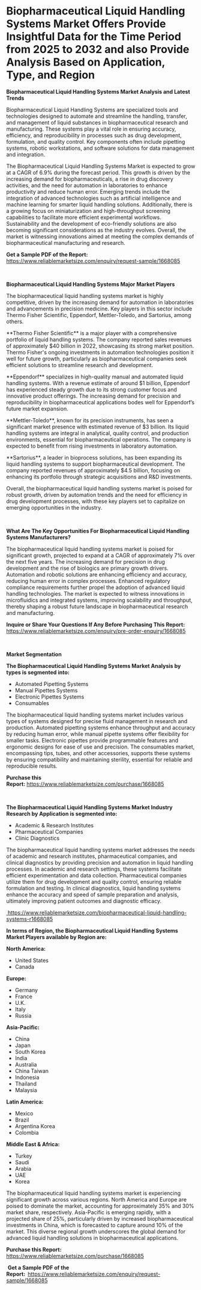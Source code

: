 <p><h1>Biopharmaceutical Liquid Handling Systems Market Offers Provide Insightful Data for the Time Period from 2025 to 2032 and also Provide Analysis Based on Application, Type, and Region</h1></p><p><strong>Biopharmaceutical Liquid Handling Systems Market Analysis and Latest Trends</strong></p>
<p><p>Biopharmaceutical Liquid Handling Systems are specialized tools and technologies designed to automate and streamline the handling, transfer, and management of liquid substances in biopharmaceutical research and manufacturing. These systems play a vital role in ensuring accuracy, efficiency, and reproducibility in processes such as drug development, formulation, and quality control. Key components often include pipetting systems, robotic workstations, and software solutions for data management and integration.</p><p>The Biopharmaceutical Liquid Handling Systems Market is expected to grow at a CAGR of 6.9% during the forecast period. This growth is driven by the increasing demand for biopharmaceuticals, a rise in drug discovery activities, and the need for automation in laboratories to enhance productivity and reduce human error. Emerging trends include the integration of advanced technologies such as artificial intelligence and machine learning for smarter liquid handling solutions. Additionally, there is a growing focus on miniaturization and high-throughput screening capabilities to facilitate more efficient experimental workflows. Sustainability and the development of eco-friendly solutions are also becoming significant considerations as the industry evolves. Overall, the market is witnessing innovations aimed at meeting the complex demands of biopharmaceutical manufacturing and research.</p></p>
<p><strong>Get a Sample PDF of the Report:&nbsp;</strong> <a href="https://www.reliablemarketsize.com/enquiry/request-sample/1668085?utm_campaign=1840&utm_medium=2&utm_source=Github&utm_content=ia&utm_term=19042025&utm_id=biopharmaceutical-liquid-handling-systems">https://www.reliablemarketsize.com/enquiry/request-sample/1668085</a></p>
<p>&nbsp;</p>
<p><strong>Biopharmaceutical Liquid Handling Systems Major Market Players</strong></p>
<p><p>The biopharmaceutical liquid handling systems market is highly competitive, driven by the increasing demand for automation in laboratories and advancements in precision medicine. Key players in this sector include Thermo Fisher Scientific, Eppendorf, Mettler-Toledo, and Sartorius, among others.</p><p>**Thermo Fisher Scientific** is a major player with a comprehensive portfolio of liquid handling systems. The company reported sales revenues of approximately $40 billion in 2022, showcasing its strong market position. Thermo Fisher's ongoing investments in automation technologies position it well for future growth, particularly as biopharmaceutical companies seek efficient solutions to streamline research and development.</p><p>**Eppendorf** specializes in high-quality manual and automated liquid handling systems. With a revenue estimate of around $1 billion, Eppendorf has experienced steady growth due to its strong customer focus and innovative product offerings. The increasing demand for precision and reproducibility in biopharmaceutical applications bodes well for Eppendorf’s future market expansion.</p><p>**Mettler-Toledo**, known for its precision instruments, has seen a significant market presence with estimated revenue of $3 billion. Its liquid handling systems are integral in analytical, quality control, and production environments, essential for biopharmaceutical operations. The company is expected to benefit from rising investments in laboratory automation.</p><p>**Sartorius**, a leader in bioprocess solutions, has been expanding its liquid handling systems to support biopharmaceutical development. The company reported revenues of approximately $4.5 billion, focusing on enhancing its portfolio through strategic acquisitions and R&D investments.</p><p>Overall, the biopharmaceutical liquid handling systems market is poised for robust growth, driven by automation trends and the need for efficiency in drug development processes, with these key players set to capitalize on emerging opportunities in the industry.</p></p>
<p>&nbsp;</p>
<p><strong>What Are The Key Opportunities For Biopharmaceutical Liquid Handling Systems Manufacturers?</strong></p>
<p><p>The biopharmaceutical liquid handling systems market is poised for significant growth, projected to expand at a CAGR of approximately 7% over the next five years. The increasing demand for precision in drug development and the rise of biologics are primary growth drivers. Automation and robotic solutions are enhancing efficiency and accuracy, reducing human error in complex processes. Enhanced regulatory compliance requirements further propel the adoption of advanced liquid handling technologies. The market is expected to witness innovations in microfluidics and integrated systems, improving scalability and throughput, thereby shaping a robust future landscape in biopharmaceutical research and manufacturing.</p></p>
<p><strong>Inquire or Share Your Questions If Any Before Purchasing This Report:</strong> <a href="https://www.reliablemarketsize.com/enquiry/pre-order-enquiry/1668085?utm_campaign=1840&utm_medium=2&utm_source=Github&utm_content=ia&utm_term=19042025&utm_id=biopharmaceutical-liquid-handling-systems">https://www.reliablemarketsize.com/enquiry/pre-order-enquiry/1668085</a></p>
<p>&nbsp;</p>
<p><strong>Market Segmentation</strong></p>
<p><strong>The Biopharmaceutical Liquid Handling Systems Market Analysis by types is segmented into:</strong></p>
<p><ul><li>Automated Pipetting Systems</li><li>Manual Pipettes Systems</li><li>Electronic Pipettes Systems</li><li>Consumables</li></ul></p>
<p><p>The biopharmaceutical liquid handling systems market includes various types of systems designed for precise fluid management in research and production. Automated pipetting systems enhance throughput and accuracy by reducing human error, while manual pipette systems offer flexibility for smaller tasks. Electronic pipettes provide programmable features and ergonomic designs for ease of use and precision. The consumables market, encompassing tips, tubes, and other accessories, supports these systems by ensuring compatibility and maintaining sterility, essential for reliable and reproducible results.</p></p>
<p><strong>Purchase this Report:&nbsp;</strong><a href="https://www.reliablemarketsize.com/purchase/1668085?utm_campaign=1840&utm_medium=2&utm_source=Github&utm_content=ia&utm_term=19042025&utm_id=biopharmaceutical-liquid-handling-systems">https://www.reliablemarketsize.com/purchase/1668085</a></p>
<p>&nbsp;</p>
<p><strong>The Biopharmaceutical Liquid Handling Systems Market Industry Research by Application is segmented into:</strong></p>
<p><ul><li>Academic & Research Institutes</li><li>Pharmaceutical Companies</li><li>Clinic Diagnostics</li></ul></p>
<p><p>The biopharmaceutical liquid handling systems market addresses the needs of academic and research institutes, pharmaceutical companies, and clinical diagnostics by providing precision and automation in liquid handling processes. In academic and research settings, these systems facilitate efficient experimentation and data collection. Pharmaceutical companies utilize them for drug development and quality control, ensuring reliable formulation and testing. In clinical diagnostics, liquid handling systems enhance the accuracy and speed of sample preparation and analysis, ultimately improving patient outcomes and diagnostic efficacy.</p></p>
<p><a href="https://www.reliablemarketsize.com/biopharmaceutical-liquid-handling-systems-r1668085?utm_campaign=1840&utm_medium=2&utm_source=Github&utm_content=ia&utm_term=19042025&utm_id=biopharmaceutical-liquid-handling-systems">&nbsp;https://www.reliablemarketsize.com/biopharmaceutical-liquid-handling-systems-r1668085</a></p>
<p><strong>In terms of Region, the Biopharmaceutical Liquid Handling Systems Market Players available by Region are:</strong></p>
<p>
    <p> <strong> North America: </strong>
        <ul>
            <li>United States</li>
            <li>Canada</li>
        </ul>
        </p> 
    <p> <strong> Europe: </strong>
        <ul>
            <li>Germany</li>
            <li>France</li>
            <li>U.K.</li>
            <li>Italy</li>
            <li>Russia</li>
        </ul>
        </p> 
    <p> <strong> Asia-Pacific: </strong>
        <ul>
            <li>China</li>
            <li>Japan</li>
            <li>South Korea</li>
            <li>India</li>
            <li>Australia</li>
            <li>China Taiwan</li>
            <li>Indonesia</li>
            <li>Thailand</li>
            <li>Malaysia</li>
        </ul>
        </p> 
    <p> <strong> Latin America: </strong>
        <ul>
            <li>Mexico</li>
            <li>Brazil</li>
            <li>Argentina Korea</li>
            <li>Colombia</li>
        </ul>
        </p> 
    <p> <strong> Middle East & Africa: </strong>
        <ul>
            <li>Turkey</li>
            <li>Saudi</li>
            <li>Arabia</li>
            <li>UAE</li>
            <li>Korea</li>
        </ul>
    </p>
    </p>
<p><p>The biopharmaceutical liquid handling systems market is experiencing significant growth across various regions. North America and Europe are poised to dominate the market, accounting for approximately 35% and 30% market share, respectively. Asia-Pacific is emerging rapidly, with a projected share of 25%, particularly driven by increased biopharmaceutical investments in China, which is forecasted to capture around 10% of the market. This diverse regional growth underscores the global demand for advanced liquid handling solutions in biopharmaceutical applications.</p></p>
<p><strong>Purchase this Report: </strong><a href="https://www.reliablemarketsize.com/purchase/1668085?utm_campaign=1840&utm_medium=2&utm_source=Github&utm_content=ia&utm_term=19042025&utm_id=biopharmaceutical-liquid-handling-systems">https://www.reliablemarketsize.com/purchase/1668085</a></p>
<p>&nbsp;<strong>Get a Sample PDF of the Report:&nbsp;&nbsp;</strong><a href="https://www.reliablemarketsize.com/enquiry/request-sample/1668085?utm_campaign=1840&utm_medium=2&utm_source=Github&utm_content=ia&utm_term=19042025&utm_id=biopharmaceutical-liquid-handling-systems">https://www.reliablemarketsize.com/enquiry/request-sample/1668085</a></p>
<p><strong></strong></p>
<p><p></p><p></p><p></p></p>